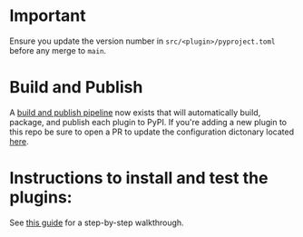 # Important

Ensure you update the version number in `src/<plugin>/pyproject.toml` before any merge to `main`.

# Build and Publish

A [build and publish pipeline](https://cicd.odl.mit.edu/teams/main/pipelines/publish-open-edx-plugins-pypi) now exists that will automatically build, package, and publish each plugin to PyPI. If you're adding a new plugin to this repo be sure to open a PR to update the configuration dictonary located [here](https://github.com/mitodl/ol-infrastructure/blob/main/src/ol_concourse/pipelines/open_edx/open_edx_plugins/build_publish_plugins.py).


# Instructions to install and test the plugins:

See [this guide](./docs/README.rst) for a step-by-step walkthrough.